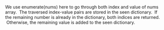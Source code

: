 We use enumerate(nums) here to go through both index and value of nums array.
​
The traversed index-value pairs are stored in the seen dictionary.
​
If the remaining number is already in the dictionary, both indices are returned.
​
Otherwise, the remaining value is added to the seen dictionary.